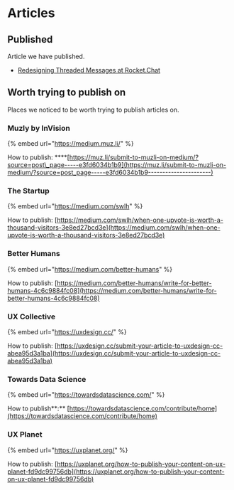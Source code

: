 # Articles

## Published

Article we have published.

* [Redesigning Threaded Messages at Rocket.Chat](https://medium.muz.li/redesigning-threaded-messages-at-rocket-chat-e3fd6034b1b9)

## Worth trying to publish **on**

Places we noticed to be worth trying to publish articles on.

### Muzly by InVision

{% embed url="https://medium.muz.li/" %}

How to publish: ****[https://muz.li/submit-to-muzli-on-medium/?source=post\_page-----e3fd6034b1b9](https://muz.li/submit-to-muzli-on-medium/?source=post_page-----e3fd6034b1b9----------------------)

### **The Startup**

{% embed url="https://medium.com/swlh" %}

How to publish: [https://medium.com/swlh/when-one-upvote-is-worth-a-thousand-visitors-3e8ed27bcd3e](https://medium.com/swlh/when-one-upvote-is-worth-a-thousand-visitors-3e8ed27bcd3e)

### **Better Humans**

{% embed url="https://medium.com/better-humans" %}

How to publish: [https://medium.com/better-humans/write-for-better-humans-4c6c9884fc08](https://medium.com/better-humans/write-for-better-humans-4c6c9884fc08)

### **UX Collective**

{% embed url="https://uxdesign.cc/" %}

How to publish: [https://uxdesign.cc/submit-your-article-to-uxdesign-cc-abea95d3a1ba](https://uxdesign.cc/submit-your-article-to-uxdesign-cc-abea95d3a1ba)

### **Towards Data Science**

{% embed url="https://towardsdatascience.com/" %}

How to publish**:** [https://towardsdatascience.com/contribute/home](https://towardsdatascience.com/contribute/home)

### **UX Planet**

{% embed url="https://uxplanet.org/" %}

How to publish: [https://uxplanet.org/how-to-publish-your-content-on-ux-planet-fd9dc99756db](https://uxplanet.org/how-to-publish-your-content-on-ux-planet-fd9dc99756db)

